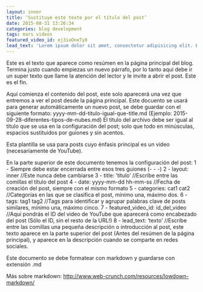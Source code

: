 ```yaml
---
layout: inner
title: ‘Sustituye este texto por el título del post’
date: 2015-08-31 13:26:34
categories: blog development
tags: mars videos
featured_video_id: ej3ioOneTy8
lead_text: 'Lorem ipsum dolor sit amet, consectetur adipisicing elit. Expedita maiores quisquam id sunt, a architecto molestias velit, distinctio quidem non, nostrum provident quibusdam enim. Neque ipsam temporibus commodi facere minima.'
---
```



Este es el texto que aparece como resúmen en la página principal del blog. Termina justo cuando empiezas un nuevo párrafo, por lo tanto aquí debe ir un super texto que llame la atención del lector y le invite a abrir el post. Este es el fin.

Aquí comienza el contenido del post, este solo aparecerá una vez que entremos a ver el post desde la página principal.
Este docuento se usará para generar automáticamente un nuevo post, se debe guardar con el siguiente formato: yyyy-mm-dd-titulo-igual-que-title.md (Ejemplo: 2015-09-28-diferentes-tipos-de-nubes.md)
El título del archivo debe ser igual al título que se usa en la configuración del post; solo que todo en minúsculas, espacios sustituidos por guiones y sin acentos.

Esta plantilla se usa para posts cuyo énfasis principal es un video (necesariamente de YouTube).

En la parte superior de este documento tenemos la configuración del post:
1 - Siempre debe estar encerrada entre esos tres guiones (- - -)
2 - layout: inner //Este nunca debe cambiarse
3 - title: ’título’ //Escribe entre las comillas el título del post
4 - date: yyyy-mm-dd hh-mm-ss //Fecha de creación del post, siempre con el mismo formato
5 - categories: cat1 cat2 //Categorías en las que se clasifica el post, mínimo una, máximo dos.
6 - tags: tag1 tag2 //Tags para identificar y agrupar palabras clave de posts similares, mínimo una, máximo cinco.
7 - featured_video_id: id_del_video //Aquí pondrás el ID del video de YouTube que aparecerá como encabezado del post (Sólo el ID, sin el resto de la URL!)
8 - lead_text: ‘texto’ //Escribe entre las comillas una pequeña descripción o introducción al post, este texto aparece en la parte superior del post (Antes del resúmen de la página principal), y aparece en la descripción cuando se comparte en redes sociales.

Este documento se debe formatear con markdown y guardarse con extensión .md

Más sobre markdown: http://www.web-crunch.com/resources/lowdown-markdown/